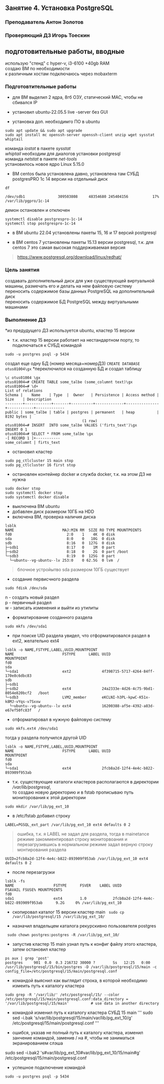 ## Занятие 4. Установка PostgreSQL
### Преподаватель Антон Золотов
### Проверяющий ДЗ Игорь Тоескин

## подготовительные работы, вводные

использую "стенд" с hyper-v, i3-6100 +40gb RAM\
создаю ВМ по необходимости\
к различным хостам подключаюсь через mobaxterm

### Подготовтительные работы
* для ВМ выделил 2 ядра, 8гб ОЗУ, статический MAC, чтобы не сбивался IP

* установил ubuntu-22.05.5 live -server без GUI

* установка доп. необходимго ПО в ubuntu

```sudo apt update && sudo apt upgrade```\
```sudo apt install mc openssh-server openssh-client unzip wget sysstat whiptail```

команда _iostat_ в пакете _sysstat_\
_whiptail_ необходим для диалогов установки postgresql\
команда _netstat_ в пакете _net-tools_\
установилось новое ядро Linux 5.15.0

* ВМ centos была установлена давно, установлена там СУБД postgresPRO  1c 14 версии на отдельный диск


``df``
```
/dev/sdb1               309503808     48354680 245404156           17% /var/lib/pgpro/1c-14
```
демон остановлен и отключен

```
systemctl disable postgrespro-1c-14
systemctl stop postgrespro-1c-14
```


* в ВМ ubuntu 22.04 установлены пакеты 15, 16 и 17 версий postgresql

* в ВМ  centos 7 установлены пакеты 15.13 версии postgresql, т.к. для centos 7 это самая высокая поддерживаемая версия

>https://www.postgresql.org/download/linux/redhat/


### Цель занятия

создавать дополнительный диск для уже существующей виртуальной машины, размечать его и делать на нем файловую систему\
переносить содержимое базы данных PostgreSQL на дополнительный диск\
переносить содержимое БД PostgreSQL между виртуальными машинами

### Выполнение ДЗ

*из предудущего ДЗ используется ubuntu, кластер 15 версии

* т.к. кластер 15 версии работает на нестандартном порту, то подключаться к СУБД командой
```
sudo -u postgres psql -p 5434
```
создал еще одну БД (номер месяца+номерДЗ)
``
CREATE DATABASE otus01004\gx
``
*переключился на созданную БД и создал таблицу
```
\c otus01004 \gx
otus01004=# CREATE TABLE some_talbe (some_columnt text)\gx
otus01004=# \d+
List of relations
Schema |    Name    | Type  |  Owner   | Persistence | Access method |    Size    | Description
--------+------------+-------+----------+-------------+---------------+------------+-------------
public | some_talbe | table | postgres | permanent   | heap          | 8192 bytes |
                                   (1 row)
otus01004=# INSERT  INTO some_talbe VALUES ('firts_text')\gx
INSERT 0 1
otus01004=# SELECT * FROM some_talbe \gx
-[ RECORD 1 ]+-----------
some_columnt | firts_text
```
* остановил кластер
```
sudo pg_ctlcluster 15 main stop
sudo pg_ctlcluster 16 first stop
```
* остановлен контейнер docker и служба docker, т.к. на этом ДЗ не нужна
```
sudo docker stop 
sudo systemctl docker stop
sudo systemctl docker disable
```
* выключена ВМ ubuntu
* добавлен диск размером 10ГБ на HDD
* включена ВМ, проверка наличия диска
```
lsblk
NAME                      MAJ:MIN RM  SIZE RO TYPE MOUNTPOINTS
fd0                         2:0    1    4K  0 disk
sda                         8:0    0   10G  0 disk
sdb                         8:16   0  127G  0 disk
├─sdb1                      8:17   0    1M  0 part
├─sdb2                      8:18   0    2G  0 part /boot
└─sdb3                      8:19   0  125G  0 part
  └─ubuntu--vg-ubuntu--lv 253:0    0 62.5G  0 lvm  /
```
> блочное устройытво sda размером 10ГБ существует

* создание первисчного раздела 
```
sudo fdisk /dev/sda
```
n - создать новый раздел\
p - первичный раздел\
w - записать изменения и выйти из утилиты

* форматирование созданного раздела
```
sudo mkfs /dev/sda1
```
* при поиске UID раздела увидел, что отформатировался раздел в ext2, желательно ext4
```
lsblk -o NAME,FSTYPE,LABEL,UUID,MOUNTPOINT
NAME                      FSTYPE      LABEL UUID                                   MOUNTPOINT
fd0
sda
└─sda1                    ext2              4f398715-5717-4264-84ff-170e8c6dbc83
sdb
├─sdb1
├─sdb2                    ext4              24a2333e-4d26-4c75-9bd1-8054e820bcf2   /boot
└─sdb3                    LVM2_member       eKCLNI-h3PL-kpwC-K51x-k8MJ-vYqs-v7Sxxw
  └─ubuntu--vg-ubuntu--lv ext4              16200388-af5e-4392-a83d-e67ef50fc83f   /
```
* отформатировал в нужную файловую систему
```
sudo mkfs.ext4 /dev/sda1
```

тогда у раздела получился другой UID

```
lsblk -o NAME,FSTYPE,LABEL,UUID,MOUNTPOINT
NAME                      FSTYPE      LABEL UUID                                   MOUNTPOINT
fd0
sda
└─sda1                    ext4              2fcb8a2d-12f4-4e4c-b822-893909f953ab

```

* т.к. существующие каталоги кластеров располагаются в директории _/var/lib/postgresql_,\
то создаю новую директорию и в fstab прописываю путь мониторования к этой директории

```
sudo mkdir /var/lib/pg_ext_10
```

* в /etc/fstab добавил строку
```
LABEL=PGSQL_ext_part /var/lib/pg_ext_10 ext4 defaults 0 2
```
> ошибка, т.к. я LABEL не задал для раздела, тогда в mainetance режиме закомментировал строку мониторвоания и перезагрузившись в нормальном режиме задал верную строку монтирования раздела

```
UUID=2fcb8a2d-12f4-4e4c-b822-893909f953ab /var/lib/pg_ext_10 ext4 defaults 0 2
```

* после перезагрузки
```
lsblk -fs
NAME                  FSTYPE      FSVER    LABEL UUID                                   FSAVAIL FSUSE% MOUNTPOINTS
fd0
sda1                  ext4        1.0            2fcb8a2d-12f4-4e4c-b822-893909f953ab      9.2G     0% /var/lib/pg_ext_10
```
* скопировал каталог 15 версии кластер main
` sudo cp /var/lib/postgresql/15 /var/lib/pg_ext_10/`
 
 * назначил владельцем каталога рекурскивно пользователя postgres
 
` sudo chown postgres:postgres -R /var/lib/pg_ext_10/`

* запустив кластер 15 main узнал путь к конфиг файлу этого кластера, затем остановил кластер
```
ps aux | grep 'post'
postgres     901  0.0  0.3 216732 30000 ?        Ss   12:25   0:00 /usr/lib/postgresql/15/bin/postgres -D /var/lib/postgresql/15/main -c config_file=/etc/postgresql/15/main/postgresql.conf
```

* командой выяснил как выглядит строка, в которой необходимо измеить путь к каталогу кластера
```
sudo grep -R '/var/lib/' /etc/postgresql/15/ --color
/etc/postgresql/15/main/postgresql.conf:data_directory = '/var/lib/postgresql/15/main'          # use data in another directory
```

* командой изменил путь к каталогу кластера СУБД 15 main
'''
sudo sed -i.bak 's/var\/lib\/postgresql\/15\/main/var\/lib\/pg_ext_10/g' /etc/postgresql/15/main/postgresql.conf
'''

* ошибся, указав не полный путь к каталогу кластера, изменил занчение командой, заменив / на #, чтобы не заниматься экранированием слэша

sudo sed -i.bak2 's#var/lib/pg_ext_10#var/lib/pg_ext_10/15/main#g' /etc/postgresql/15/main/postgresql.conf


* успешное подключение командой 

`sudo -u postgres psql -p 5434`




